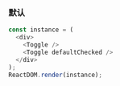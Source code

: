 ### 默认

<!--start-code-->
```js
const instance = (
  <div>
    <Toggle />
    <Toggle defaultChecked />
  </div>
);
ReactDOM.render(instance);
```
<!--end-code-->